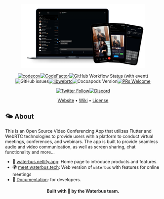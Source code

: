 <p align="center">
  <img src="https://github.com/waterbustech/.github/blob/main/profile/images/Waterbus%20Awesome.png?raw=true" alt="Computador" width=80%/>
</p>

<div class="badges" align="center">
<p><a href="https://codecov.io/gh/lambiengcode/waterbus"><img src="https://codecov.io/gh/lambiengcode/waterbus/branch/main/graph/badge.svg?token=7KEMH26LHZ" alt="codecov"></a><a href="https://www.codefactor.io/repository/github/waterbustech/waterbus"><img src="https://www.codefactor.io/repository/github/waterbustech/waterbus/badge" alt="CodeFactor"></a><img src="https://img.shields.io/github/actions/workflow/status/waterbustech/waterbus/ci.yml" alt="GitHub Workflow Status (with event)"><img src="https://img.shields.io/github/issues/waterbustech/waterbus" alt="GitHub issues"><a href="https://chromium.googlesource.com/external/webrtc/+/branch-heads/6099"><img src="https://img.shields.io/badge/libwebrtc-122.6261.01-yellow.svg" alt="libwebrtc"></a><img src="https://img.shields.io/cocoapods/v/KaiRTC" alt="Cocoapods Version"><a href="https://github.com/lambiengcode"><img src="https://img.shields.io/badge/PRs-welcome-brightgreen.svg?style=flat&amp;logo=github" alt="PRs Welcome"></a></p>
</div>
<div align="center">
<a href="https://twitter.com/waterbustech"><img src="https://img.shields.io/twitter/follow/waterbus.tech?style=social" alt="Twitter Follow"></a><a href="https://discord.gg/mfrWVefU"><img alt="Discord" src="https://img.shields.io/discord/1220616225521143818"></a>
</div>
<p align="center">
  <a href="https://docs.waterbus.tech">Website</a> &bull;
  <a href="https://github.com/lambiengcode/waterbus/wiki">Wiki</a> &bull;
  <a href="https://github.com/lambiengcode/waterbus/blob/main/LICENSE">License</a>
</p>

## 🌤️ About

This is an Open Source Video Conferencing App that utilizes Flutter and WebRTC technologies to provide users with a platform to conduct virtual meetings, conferences, and webinars. The app is built to provide seamless audio and video communication, as well as screen sharing, chat functionality and more...

- 📢 [waterbus.netlify.app](http://waterbus.netlify.app/): Home page to introduce products and features.
- 🌍 [meet.waterbus.tech](http://meet.waterbus.tech/): Web version of `waterbus` with features for online meetings
- 📖 [Documentation](http://docs.waterbus.tech/): for developers.

<h4 align="center">Built with 💙 by the Waterbus team.</h4>
